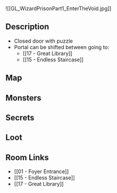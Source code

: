 ![[GL_WizardPrisonPart1_EnterTheVoid.jpg]]
## Description

* Closed door with puzzle
* Portal can be shifted between going to:
	* [[17 - Great Library]]
	* [[15 - Endless Staircase]]

## Map

## Monsters

## Secrets

## Loot

## Room Links

*  [[01 - Foyer Entrance]]
*  [[15 - Endless Staircase]]
*  [[17 - Great Library]]